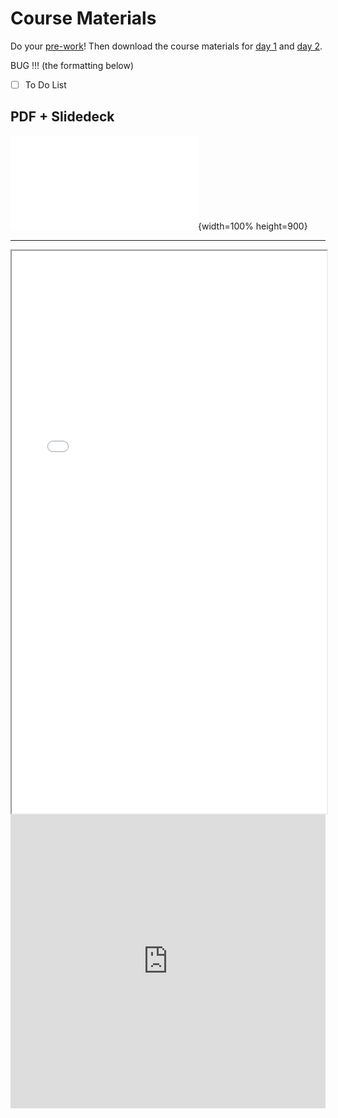 # Course Materials

Do your [pre-work](https://forms.gle/xba2wVbLXtC1E1Dx9)! Then download the course materials for [day 1](./Day-1-Data.md) and [day 2](./Day-2-Data.md).

BUG !!! (the formatting below)

- [ ] To Do List


## PDF + Slidedeck

![Alt text](IDE_2024_Module1.pdf){width=100% height=900}

------

<iframe src="IDE_2024_Module1.pdf" width="100%" height="900px">
  Your browser does not support PDFs.
</iframe>

<iframe src="https://docs.google.com/presentation/d/e/2PACX-1vTRfhIjyWerEUmI3uTfMSCb50vE4ZnucmeOC9AZC2iXOmHX_RqLT8ohmoG8TBVTsQ/embed?start=false&loop=false&delayms=60000" frameborder=“0" width=100% height=470 allowfullscreen=“true” mozallowfullscreen=“true” webkitallowfullscreen=“true”></iframe>